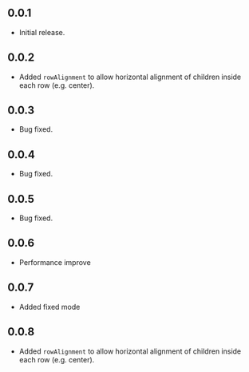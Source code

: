 ## 0.0.1

- Initial release.

## 0.0.2
- Added `rowAlignment` to allow horizontal alignment of children inside each row (e.g. center).

## 0.0.3
- Bug fixed.

## 0.0.4
- Bug fixed.

## 0.0.5
- Bug fixed.

## 0.0.6
- Performance improve

## 0.0.7
- Added fixed mode

## 0.0.8
- Added `rowAlignment` to allow horizontal alignment of children inside each row (e.g. center).